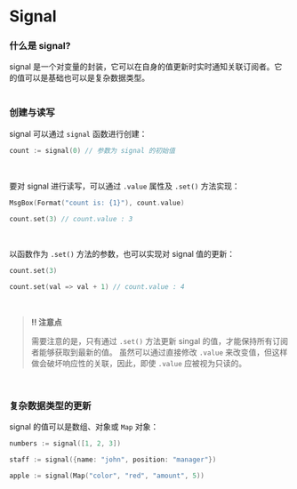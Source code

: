 # Signal
### 什么是 signal?

signal 是一个对变量的封装，它可以在自身的值更新时实时通知关联订阅者。它的值可以是基础也可以是复杂数据类型。
<br>
<br>

### 创建与读写

signal 可以通过 `signal` 函数进行创建：

```go
count := signal(0) // 参数为 signal 的初始值
```
<br>

要对 signal 进行读写，可以通过 `.value` 属性及 `.set()` 方法实现：

```go
MsgBox(Format("count is: {1}"), count.value)

count.set(3) // count.value : 3
```
<br>

以函数作为 `.set()` 方法的参数，也可以实现对 signal 值的更新：

```go
count.set(3)

count.set(val => val + 1) // count.value : 4
```
<br>

> **‼️ 注意点** 
> 
>  需要注意的是，只有通过 `.set()` 方法更新 singal 的值，才能保持所有订阅者能够获取到最新的值。 虽然可以通过直接修改 `.value` 来改变值，但这样做会破坏响应性的关联，因此，即使 `.value` 应被视为只读的。

<br>

### 复杂数据类型的更新

signal 的值可以是数组、对象或 `Map` 对象：
```go
numbers := signal([1, 2, 3])

staff := signal({name: "john", position: "manager"})

apple := signal(Map("color", "red", "amount", 5))
```
<br>

